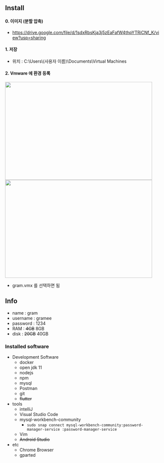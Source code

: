 ## Install

#### 0. 이미지 (분할 압축)

* https://drive.google.com/file/d/1sdxRbsKja3j5zEaFafW4thpYTRiCNf_K/view?usp=sharing

#### 1. 저장

* 위치 : C:\Users\\(사용자 이름)\Documents\Virtual Machines

#### 2. Vmware 에 환경 등록

<img src="https://user-images.githubusercontent.com/48989903/191736735-f00a4c67-49ea-4210-bc72-4fe5274feeea.png" width="480" height="320">

<img src="https://user-images.githubusercontent.com/48989903/191736789-f531651b-7b1c-4814-b31b-fd3299eb2629.png" width="480" height="320">

* gram.vmx 를 선택하면 됨

## Info

* name : gram
* username : gramee
* password : 1234
* RAM : ~~4GB~~ 8GB
* disk : ~~20GB~~ 40GB

### Installed software

* Development Software
  * docker
  * open jdk 11
  * nodejs
  * npm
  * mysql
  * Postman
  * git
  * ~~flutter~~
* tools
  * intelliJ
  * Visual Studio Code
  * mysql-workbench-community
    * `sudo snap connect mysql-workbench-community:password-manager-service :password-manager-service`
  * Vim
  * ~~Android Studio~~
* etc
  * Chrome Browser
  * gparted
